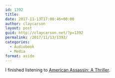 ```yaml
---
id: 1392
title: 
date: 2017-11-13T17:00:46+00:00
author: claycarson
layout: post
guid: http://claycarson.net/?p=1392
permalink: /2017/11/13/1392/
categories:
  - Audiobook
  - Media
format: aside
---
```

I finished listening to [American Assassin: A Thriller](https://www.amazon.com/dp/B003UV8T9A/ref=dp-kindle-redirect?_encoding=UTF8&btkr=1).<!--more-->